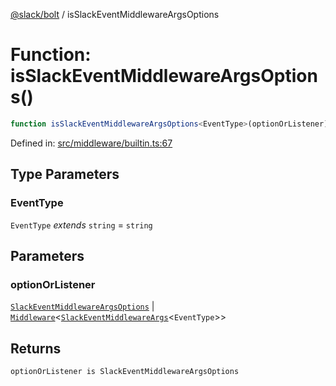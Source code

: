 [@slack/bolt](../index.md) / isSlackEventMiddlewareArgsOptions

# Function: isSlackEventMiddlewareArgsOptions()

```ts
function isSlackEventMiddlewareArgsOptions<EventType>(optionOrListener): optionOrListener is SlackEventMiddlewareArgsOptions;
```

Defined in: [src/middleware/builtin.ts:67](https://github.com/slackapi/bolt-js/blob/main/src/middleware/builtin.ts#L67)

## Type Parameters

### EventType

`EventType` *extends* `string` = `string`

## Parameters

### optionOrListener

[`SlackEventMiddlewareArgsOptions`](../type-aliases/SlackEventMiddlewareArgsOptions.md) | [`Middleware`](../type-aliases/Middleware.md)\<[`SlackEventMiddlewareArgs`](../type-aliases/SlackEventMiddlewareArgs.md)\<`EventType`\>\>

## Returns

`optionOrListener is SlackEventMiddlewareArgsOptions`
